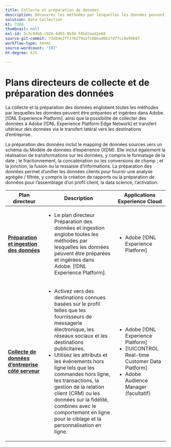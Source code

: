 ```yaml
---
title: Collecte et préparation de données
description: Découvrez les méthodes par lesquelles les données peuvent être ingérées et préparées dans Adobe [!DNL Experience Platform].
solution: Data Collection
kt: 7204
thumbnail: null
exl-id: 5c3c94b6-c928-4d93-8b38-f8bd2aad2e68
source-git-commit: 72eb4e2ff276279a2fc88ead0b17d77cc8e99b97
workflow-type: tm+mt
source-wordcount: '197'
ht-degree: 61%

---
```


# Plans directeurs de collecte et de préparation des données

La collecte et la préparation des données englobent toutes les méthodes par lesquelles les données peuvent être préparées et ingérées dans Adobe. [!DNL Experience Platform]. ainsi que la possibilité de collecter des données à Adobe [!DNL Experience Platform Edge Network] et transfert ultérieur des données via le transfert latéral vers les destinations d’entreprise.

La préparation des données inclut le mapping de données sources vers un schéma du Modèle de données d’expérience (XDM). Elle inclut également la réalisation de transformations sur les données, y compris le formatage de la date ; le fractionnement, la concaténation ou les conversions de champ ; et la jonction, la fusion ou la ressaisie d’informations. La préparation des données permet d’unifier les données clients pour fournir une analyse agrégée / filtrée, y compris la création de rapports ou la préparation de données pour l’assemblage d’un profil client, la data science, l’activation.

| Plan directeur | Description | Applications Experience Cloud |
|---|---|---|
| **[Préparation et ingestion des données](ingestion.md)** | <ul><li>Le plan directeur Préparation des données et ingestion englobe toutes les méthodes par lesquelles les données peuvent être préparées et ingérées dans Adobe. [!DNL Experience Platform].</ul></li> | <ul><li> Adobe [!DNL Experience Platform] </ul></li> |
| **[Collecte de données d’entreprise côté serveur](server-side-collection.md)** | <ul><li>Activez vers des destinations connues basées sur le profil telles que les fournisseurs de messagerie électronique, les réseaux sociaux et les destinations publicitaires. </li><li>Utilisez les attributs et les événements hors ligne tels que les commandes hors ligne, les transactions, la gestion de la relation client (CRM) ou les données sur la fidélité, combines avec le comportement en ligne pour le ciblage et la personnalisation en ligne.</li></ul> | <ul><li>Adobe [!DNL Experience Platform]</li><li> [!UICONTROL Real-time Customer Data Platform]</li><li>Adobe Audience Manager (facultatif)</li></ul> |
